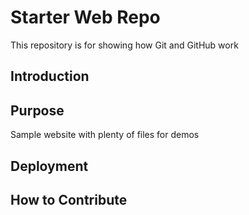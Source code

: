 # Starter Web Repo

This repository is for showing how Git and GitHub work

## Introduction


## Purpose

Sample website with plenty of files for demos

## Deployment

## How to Contribute

